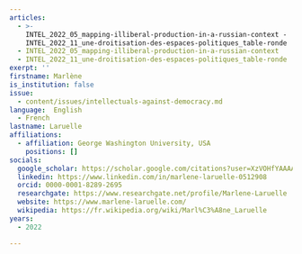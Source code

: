 ```yaml
---
articles:
  - >-
    INTEL_2022_05_mapping-illiberal-production-in-a-russian-context -
    INTEL_2022_11_une-droitisation-des-espaces-politiques_table-ronde
  - INTEL_2022_05_mapping-illiberal-production-in-a-russian-context
  - INTEL_2022_11_une-droitisation-des-espaces-politiques_table-ronde
exerpt: ''
firstname: Marlène
is_institution: false
issue:
  - content/issues/intellectuals-against-democracy.md
language:  English
  - French
lastname: Laruelle
affiliations:
  - affiliation: George Washington University, USA
    positions: []
socials:
  google_scholar: https://scholar.google.com/citations?user=XzVOHfYAAAAJ&hl=en
  linkedin: https://www.linkedin.com/in/marlene-laruelle-0512908
  orcid: 0000-0001-8289-2695
  researchgate: https://www.researchgate.net/profile/Marlene-Laruelle
  website: https://www.marlene-laruelle.com/
  wikipedia: https://fr.wikipedia.org/wiki/Marl%C3%A8ne_Laruelle
years:
  - 2022

---
```

